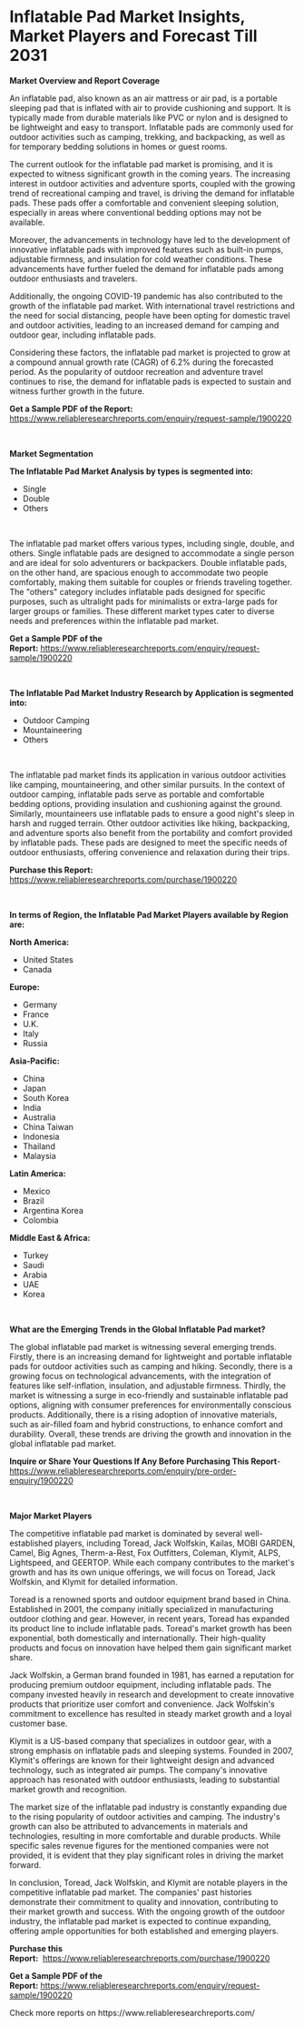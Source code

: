 <p><h1>Inflatable Pad Market Insights, Market Players and Forecast Till 2031</h1></p><p><strong>Market Overview and Report Coverage</strong></p>
<p><p>An inflatable pad, also known as an air mattress or air pad, is a portable sleeping pad that is inflated with air to provide cushioning and support. It is typically made from durable materials like PVC or nylon and is designed to be lightweight and easy to transport. Inflatable pads are commonly used for outdoor activities such as camping, trekking, and backpacking, as well as for temporary bedding solutions in homes or guest rooms.</p><p>The current outlook for the inflatable pad market is promising, and it is expected to witness significant growth in the coming years. The increasing interest in outdoor activities and adventure sports, coupled with the growing trend of recreational camping and travel, is driving the demand for inflatable pads. These pads offer a comfortable and convenient sleeping solution, especially in areas where conventional bedding options may not be available. </p><p>Moreover, the advancements in technology have led to the development of innovative inflatable pads with improved features such as built-in pumps, adjustable firmness, and insulation for cold weather conditions. These advancements have further fueled the demand for inflatable pads among outdoor enthusiasts and travelers.</p><p>Additionally, the ongoing COVID-19 pandemic has also contributed to the growth of the inflatable pad market. With international travel restrictions and the need for social distancing, people have been opting for domestic travel and outdoor activities, leading to an increased demand for camping and outdoor gear, including inflatable pads.</p><p>Considering these factors, the inflatable pad market is projected to grow at a compound annual growth rate (CAGR) of 6.2% during the forecasted period. As the popularity of outdoor recreation and adventure travel continues to rise, the demand for inflatable pads is expected to sustain and witness further growth in the future.</p></p>
<p><strong>Get a Sample PDF of the Report:</strong> <a href="https://www.reliableresearchreports.com/enquiry/request-sample/1900220">https://www.reliableresearchreports.com/enquiry/request-sample/1900220</a></p>
<p>&nbsp;</p>
<p><strong>Market Segmentation</strong></p>
<p><strong>The Inflatable Pad Market Analysis by types is segmented into:</strong></p>
<p><ul><li>Single</li><li>Double</li><li>Others</li></ul></p>
<p>&nbsp;</p>
<p><p>The inflatable pad market offers various types, including single, double, and others. Single inflatable pads are designed to accommodate a single person and are ideal for solo adventurers or backpackers. Double inflatable pads, on the other hand, are spacious enough to accommodate two people comfortably, making them suitable for couples or friends traveling together. The "others" category includes inflatable pads designed for specific purposes, such as ultralight pads for minimalists or extra-large pads for larger groups or families. These different market types cater to diverse needs and preferences within the inflatable pad market.</p></p>
<p><strong>Get a Sample PDF of the Report:</strong>&nbsp;<a href="https://www.reliableresearchreports.com/enquiry/request-sample/1900220">https://www.reliableresearchreports.com/enquiry/request-sample/1900220</a></p>
<p>&nbsp;</p>
<p><strong>The Inflatable Pad Market Industry Research by Application is segmented into:</strong></p>
<p><ul><li>Outdoor Camping</li><li>Mountaineering</li><li>Others</li></ul></p>
<p>&nbsp;</p>
<p><p>The inflatable pad market finds its application in various outdoor activities like camping, mountaineering, and other similar pursuits. In the context of outdoor camping, inflatable pads serve as portable and comfortable bedding options, providing insulation and cushioning against the ground. Similarly, mountaineers use inflatable pads to ensure a good night's sleep in harsh and rugged terrain. Other outdoor activities like hiking, backpacking, and adventure sports also benefit from the portability and comfort provided by inflatable pads. These pads are designed to meet the specific needs of outdoor enthusiasts, offering convenience and relaxation during their trips.</p></p>
<p><strong>Purchase this Report:</strong>&nbsp; <a href="https://www.reliableresearchreports.com/purchase/1900220">https://www.reliableresearchreports.com/purchase/1900220</a></p>
<p>&nbsp;</p>
<p><strong>In terms of Region, the Inflatable Pad Market Players available by Region are:</strong></p>
<p>
    <p> <strong> North America: </strong>
        <ul>
            <li>United States</li>
            <li>Canada</li>
        </ul>
        </p> 
    <p> <strong> Europe: </strong>
        <ul>
            <li>Germany</li>
            <li>France</li>
            <li>U.K.</li>
            <li>Italy</li>
            <li>Russia</li>
        </ul>
        </p> 
    <p> <strong> Asia-Pacific: </strong>
        <ul>
            <li>China</li>
            <li>Japan</li>
            <li>South Korea</li>
            <li>India</li>
            <li>Australia</li>
            <li>China Taiwan</li>
            <li>Indonesia</li>
            <li>Thailand</li>
            <li>Malaysia</li>
        </ul>
        </p> 
    <p> <strong> Latin America: </strong>
        <ul>
            <li>Mexico</li>
            <li>Brazil</li>
            <li>Argentina Korea</li>
            <li>Colombia</li>
        </ul>
        </p> 
    <p> <strong> Middle East & Africa: </strong>
        <ul>
            <li>Turkey</li>
            <li>Saudi</li>
            <li>Arabia</li>
            <li>UAE</li>
            <li>Korea</li>
        </ul>
    </p>
    </p>
<p>&nbsp;</p>
<p><strong>What are the Emerging Trends in the Global Inflatable Pad market?</strong></p>
<p><p>The global inflatable pad market is witnessing several emerging trends. Firstly, there is an increasing demand for lightweight and portable inflatable pads for outdoor activities such as camping and hiking. Secondly, there is a growing focus on technological advancements, with the integration of features like self-inflation, insulation, and adjustable firmness. Thirdly, the market is witnessing a surge in eco-friendly and sustainable inflatable pad options, aligning with consumer preferences for environmentally conscious products. Additionally, there is a rising adoption of innovative materials, such as air-filled foam and hybrid constructions, to enhance comfort and durability. Overall, these trends are driving the growth and innovation in the global inflatable pad market.</p></p>
<p><strong>Inquire or Share Your Questions If Any Before Purchasing This Report</strong>- <a href="https://www.reliableresearchreports.com/enquiry/pre-order-enquiry/1900220">https://www.reliableresearchreports.com/enquiry/pre-order-enquiry/1900220</a></p>
<p>&nbsp;</p>
<p><strong>Major Market Players</strong></p>
<p><p>The competitive inflatable pad market is dominated by several well-established players, including Toread, Jack Wolfskin, Kailas, MOBI GARDEN, Camel, Big Agnes, Therm-a-Rest, Fox Outfitters, Coleman, Klymit, ALPS, Lightspeed, and GEERTOP. While each company contributes to the market's growth and has its own unique offerings, we will focus on Toread, Jack Wolfskin, and Klymit for detailed information.</p><p>Toread is a renowned sports and outdoor equipment brand based in China. Established in 2001, the company initially specialized in manufacturing outdoor clothing and gear. However, in recent years, Toread has expanded its product line to include inflatable pads. Toread's market growth has been exponential, both domestically and internationally. Their high-quality products and focus on innovation have helped them gain significant market share.</p><p>Jack Wolfskin, a German brand founded in 1981, has earned a reputation for producing premium outdoor equipment, including inflatable pads. The company invested heavily in research and development to create innovative products that prioritize user comfort and convenience. Jack Wolfskin's commitment to excellence has resulted in steady market growth and a loyal customer base.</p><p>Klymit is a US-based company that specializes in outdoor gear, with a strong emphasis on inflatable pads and sleeping systems. Founded in 2007, Klymit's offerings are known for their lightweight design and advanced technology, such as integrated air pumps. The company's innovative approach has resonated with outdoor enthusiasts, leading to substantial market growth and recognition.</p><p>The market size of the inflatable pad industry is constantly expanding due to the rising popularity of outdoor activities and camping. The industry's growth can also be attributed to advancements in materials and technologies, resulting in more comfortable and durable products. While specific sales revenue figures for the mentioned companies were not provided, it is evident that they play significant roles in driving the market forward.</p><p>In conclusion, Toread, Jack Wolfskin, and Klymit are notable players in the competitive inflatable pad market. The companies' past histories demonstrate their commitment to quality and innovation, contributing to their market growth and success. With the ongoing growth of the outdoor industry, the inflatable pad market is expected to continue expanding, offering ample opportunities for both established and emerging players.</p></p>
<p><strong>Purchase this Report:</strong>&nbsp;&nbsp;<a href="https://www.reliableresearchreports.com/purchase/1900220">https://www.reliableresearchreports.com/purchase/1900220</a></p>
<p></p>
<p><strong>Get a Sample PDF of the Report:</strong>&nbsp;<a href="https://www.reliableresearchreports.com/enquiry/request-sample/1900220">https://www.reliableresearchreports.com/enquiry/request-sample/1900220</a></p>
<p>Check more reports on https://www.reliableresearchreports.com/</p>